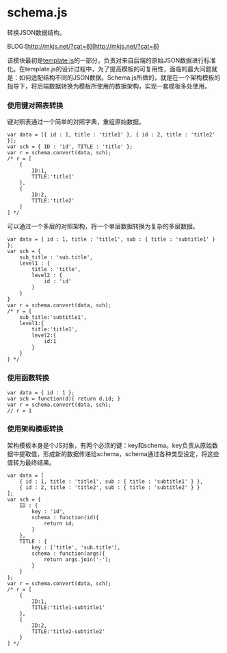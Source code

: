 schema.js
=========

转换JSON数据结构。

BLOG:[http://mkjs.net/?cat=8](http://mkjs.net/?cat=8)

该模块最初是[template.js](https://github.com/imnull/template.js)的一部分，负责对来自后端的原始JSON数据进行标准化。在template.js的设计过程中，为了提高模板的可复用性，面临的最大问题就是：如何适配结构不同的JSON数据。Schema.js所做的，就是在一个架构模板的指导下，将后端数据转换为模板所使用的数据架构，实现一套模板多处使用。

### 使用键对照表转换

键对照表通过一个简单的对照字典，重组原始数据。

    var data = [{ id : 1, title : 'title1' }, { id : 2, title : 'title2' }];
    var sch = { ID : 'id', TITLE : 'title' };
    var r = schema.convert(data, sch);
    /* r = [
    	{
    		ID:1,
    		TITLE:'title1'
    	},
    	{
    		ID:2,
    		TITLE:'title2'
    	}
    ] */ 
    
可以通过一个多层的对照架构，将一个单层数据转换为复杂的多层数据。

    var data = { id : 1, title : 'title1', sub : { title : 'subtitle1' } };
    var sch = {
    	sub_title : 'sub.title',
    	level1 : {
    		title : 'title',
    		level2 : {
    			id : 'id'
    		}
    	}
    }
    var r = schema.convert(data, sch);
    /* r = {
    	sub_title:'subtitle1',
    	level1:{
    		title:'title1',
    		level2:{
    			id:1
    		}
    	}
    } */ 

### 使用函数转换

    var data = { id : 1 };
    var sch = function(d){ return d.id; }
    var r = schema.convert(data, sch);
    // r = 1
    
### 使用架构模板转换

架构模板本身是个JS对象，有两个必须的键：key和schema。key负责从原始数据中提取值，形成新的数据传递给schema，schema通过各种类型设定，将这些值转为最终结果。

    var data = [
    	{ id : 1, title : 'title1', sub : { title : 'subtitle1' } },
    	{ id : 2, title : 'title2', sub : { title : 'subtitle2' } }
    ];
    var sch = {
    	ID : {
    		key : 'id',
    		schema : function(id){
    			return id;
    		}
    	},
    	TITLE : {
    		key : ['title', 'sub.title'],
    		schema : function(args){
    			return args.join('-');			
    		}
    	}
    };
    var r = schema.convert(data, sch);
    /* r = [
    	{
    		ID:1,
    		TITLE:'title1-subtitle1'
    	},
    	{
    		ID:2,
    		TITLE:'title2-subtitle2'
    	}
    ] */ 

